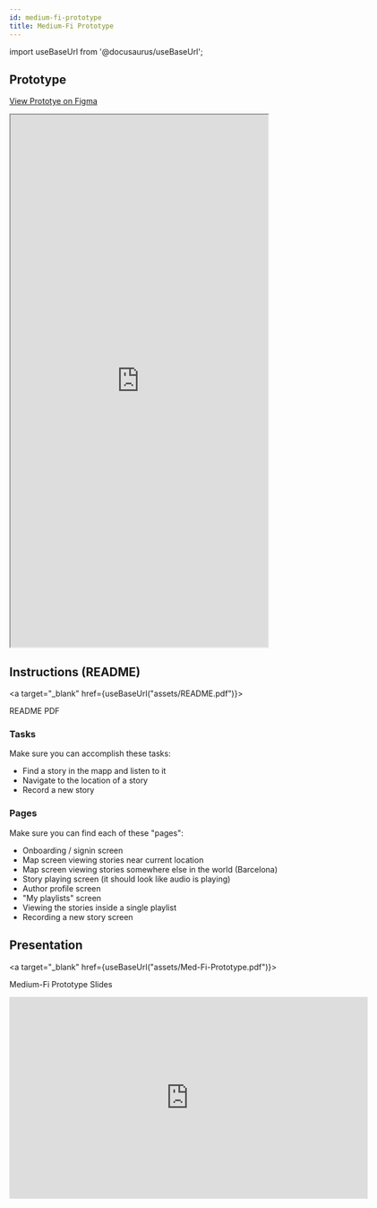 ```yaml
---
id: medium-fi-prototype
title: Medium-Fi Prototype
---
```


import useBaseUrl from '@docusaurus/useBaseUrl';

## Prototype

[View Prototye on Figma](https://www.figma.com/proto/d1azqt8OHaDjVIs11hnwG9/Full-Medium-Fi-Prototype?scaling=scale-down&node-id=88%3A9695)

<iframe width="460" height="950" src="https://www.figma.com/embed?embed_host=share&url=https%3A%2F%2Fwww.figma.com%2Fproto%2Fd1azqt8OHaDjVIs11hnwG9%2FFull-Medium-Fi-Prototype%3Fscaling%3Dmin-zoom%26node-id%3D88%253A9695" allowfullscreen></iframe>

## Instructions (README)

<a
  target="_blank"
  href={useBaseUrl("assets/README.pdf")}>

  README PDF

</a>

### Tasks

Make sure you can accomplish these tasks:

* Find a story in the mapp and listen to it
* Navigate to the location of a story
* Record a new story

### Pages

Make sure you can find each of these "pages":

* Onboarding / signin screen
* Map screen viewing stories near current location
* Map screen viewing stories somewhere else in the world (Barcelona)
* Story playing screen (it should look like audio is playing)
* Author profile screen
* "My playlists" screen
* Viewing the stories inside a single playlist
* Recording a new story screen

## Presentation

<a
  target="_blank"
  href={useBaseUrl("assets/Med-Fi-Prototype.pdf")}>

  Medium-Fi Prototype Slides

</a>

<iframe src="https://docs.google.com/presentation/d/e/2PACX-1vR07FImy8FRLr-P1PmkNYtsf1guJScep0iFK3M37DCy8BD_BOLd4R9hiJWxbBgX2zkreJDhtMlQI75y/embed?start=false&loop=false&delayms=60000" frameborder="0" width="640" height="360" allowfullscreen="true" mozallowfullscreen="true" webkitallowfullscreen="true"></iframe>